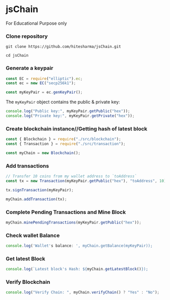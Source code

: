 # jsChain

For Educational Purpose only

### Clone repository

```
git clone https://github.com/hitesharma/jsChain.git

cd jsChain
```

### Generate a keypair

```js
const EC = require("elliptic").ec;
const ec = new EC("secp256k1");

const myKeyPair = ec.genKeyPair();
```

The `myKeyPair` object contains the public & private key:

```js
console.log("Public key:", myKeyPair.getPublic("hex"));
console.log("Private key:", myKeyPair.getPrivate("hex"));
```

### Create blockchain instance//Getting hash of latest block

```js
const { Blockchain } = require("./src/blockchain");
const { Transaction } = require("./src/transaction");

const myChain = new Blockchain();
```

### Add transactions

```js
// Transfer 10 coins from my wallet address to `toAddress`
const tx = new Transaction(myKeyPair.getPublic("hex"), "toAddress", 10);

tx.signTransaction(myKeyPair);

myChain.addTransaction(tx);
```

### Complete Pending Transactions and Mine Block

```js
myChain.minePendingTransactions(myKeyPair.getPublic("hex"));
```

### Check wallet Balance

```js
console.log('Wallet's balance: ', myChain.getBalance(myKeyPair));
```

### Get latest Block

```js
console.log(`Latest block's Hash: ${myChain.getLatestBlock()});
```

### Verify Blockchain

```js
console.log("Verify Chain: ", myChain.verifyChain() ? "Yes" : "No");
```
